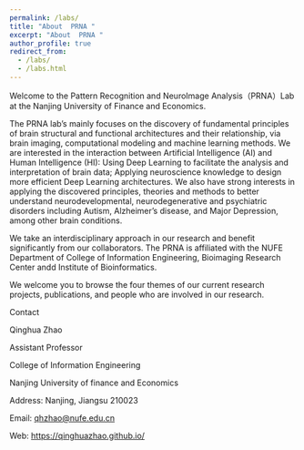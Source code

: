 ```yaml
---
permalink: /labs/
title: "About  PRNA "
excerpt: "About  PRNA "
author_profile: true
redirect_from:
  - /labs/
  - /labs.html
---
```


Welcome to the Pattern Recognition and NeuroImage Analysis（PRNA）Lab at the Nanjing University of Finance and Economics.

The PRNA lab’s mainly focuses on the discovery of fundamental principles of brain structural and functional architectures and their relationship, via brain imaging, computational modeling and machine learning methods. We are interested in the interaction between Artificial Intelligence (AI) and Human Intelligence (HI): Using Deep Learning to facilitate the analysis and interpretation of brain data; Applying neuroscience knowledge to design more efficient Deep Learning architectures. We also have strong interests in applying the discovered principles, theories and methods to better understand neurodevelopmental, neurodegenerative and psychiatric disorders including Autism, Alzheimer’s disease, and Major Depression, among other brain conditions.

We take an interdisciplinary approach in our research and benefit significantly from our collaborators. The PRNA is affiliated with the NUFE Department of College of Information Engineering, Bioimaging Research Center andd Institute of Bioinformatics.

We welcome you to browse the four themes of our current research projects, publications, and people who are involved in our research.

Contact

Qinghua Zhao

Assistant Professor

College of Information Engineering

Nanjing University of finance and Economics

Address: Nanjing, Jiangsu 210023

Email: qhzhao@nufe.edu.cn

Web: https://qinghuazhao.github.io/
